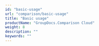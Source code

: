 ```yaml
---
id: "basic-usage"
url: "comparison/basic-usage"
title: "Basic usage"
productName: "GroupDocs.Comparison Cloud"
weight: 8
description: ""
keywords: ""
---
```



